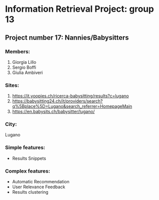 # Information Retrieval Project: group 13
## Project number 17: Nannies/Babysitters 

### Members:
1. Giorgia Lillo
2. Sergio Boffi 
3. Giulia Ambiveri

### Sites:
1. https://it.yoopies.ch/ricerca-babysitting/results?c=lugano
2. https://babysitting24.ch/it/providers/search?q%5Bplace%5D=Lugano&search_referrer=HomepageMain
3. https://en.babysits.ch/babysitter/lugano/

### City: 
Lugano 

### Simple features:
- Results Snippets

### Complex features:
- Automatic  Recommendation
- User  Relevance  Feedback
- Results  clustering


